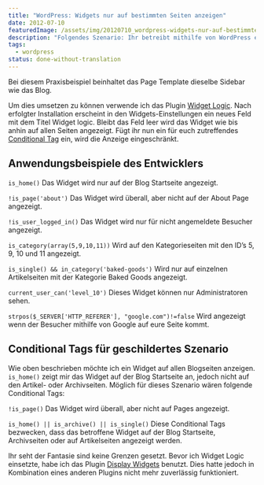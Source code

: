 ```yaml
---
title: "WordPress: Widgets nur auf bestimmten Seiten anzeigen"
date: 2012-07-10
featuredImage: /assets/img/20120710_wordpress-widgets-nur-auf-bestimmten-seiten-anzeigen.jpg
description: "Folgendes Szenario: Ihr betreibt mithilfe von WordPress ein Blog. Zusätzlich bietet ihr noch Inhalte auf einigen [Pages](http://codex.wordpress.org/Post_Types#Page) oder [Custom Post Types](http://codex.wordpress.org/Post_Types#Custom_Types) an. Ihr möchtet in der Sidebar des Blogs einige spezifische Widgets wie zum Beispiel eine Kategorie- oder Tagliste anzeigen. Diese Widgets sollen aber nur im Blog und nicht auf den anderen Pages angezeigt werden."
tags:
  - wordpress
status: done-without-translation
---
```

Bei diesem Praxisbeispiel beinhaltet das Page Template dieselbe Sidebar wie das Blog.

Um dies umsetzen zu können verwende ich das Plugin [Widget Logic](http://wordpress.org/plugins/widget-logic/). Nach erfolgter Installation erscheint in den Widgets-Einstellungen ein neues Feld mit dem Titel Widget logic. Bleibt das Feld leer wird das Widget wie bis anhin auf allen Seiten angezeigt. Fügt ihr nun ein für euch zutreffendes [Conditional Tag](http://codex.wordpress.org/Conditional_Tags) ein, wird die Anzeige eingeschränkt.

## Anwendungsbeispiele des Entwicklers

`is_home()` Das Widget wird nur auf der Blog Startseite angezeigt.

`!is_page('about')` Das Widget wird überall, aber nicht auf der About Page angezeigt.

`!is_user_logged_in()` Das Widget wird nur für nicht angemeldete Besucher angezeigt.

`is_category(array(5,9,10,11))` Wird auf den Kategorieseiten mit den ID’s 5, 9, 10 und 11 angezeigt.

`is_single() && in_category('baked-goods')` Wird nur auf einzelnen Artikelseiten mit der Kategorie Baked Goods angezeigt.

`current_user_can('level_10')` Dieses Widget können nur Administratoren sehen.

`strpos($_SERVER['HTTP_REFERER'], "google.com")!=false` Wird angezeigt wenn der Besucher mithilfe von Google auf eure Seite kommt.

## Conditional Tags für geschildertes Szenario

Wie oben beschrieben möchte ich ein Widget auf allen Blogseiten anzeigen. `is_home()` zeigt mir das Widget auf der Blog Startseite an, jedoch nicht auf den Artikel- oder Archivseiten. Möglich für dieses Szenario wären folgende Conditional Tags:

`!is_page()` Das Widget wird überall, aber nicht auf Pages angezeigt.

`is_home() || is_archive() || is_single()` Diese Conditional Tags bezwecken, dass das betroffene Widget auf der Blog Startseite, Archivseiten oder auf Artikelseiten angezeigt werden.

Ihr seht der Fantasie sind keine Grenzen gesetzt. Bevor ich Widget Logic einsetzte, habe ich das Plugin [Display Widgets](http://wordpress.org/plugins/display-widgets/) benutzt. Dies hatte jedoch in Kombination eines anderen Plugins nicht mehr zuverlässig funktioniert.


